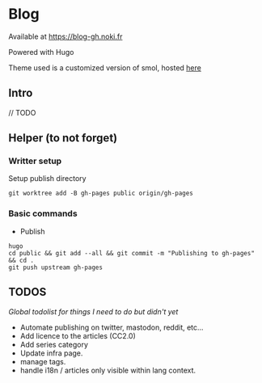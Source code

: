 



# Blog 

Available at https://blog-gh.noki.fr

Powered with Hugo

Theme used is a customized version of smol, hosted [here](https://github.com/NokiDev/blog_theme)

## Intro

// TODO

## Helper (to not forget)

### Writter setup 

Setup publish directory
```
git worktree add -B gh-pages public origin/gh-pages
```


### Basic commands

- Publish 
```
hugo
cd public && git add --all && git commit -m "Publishing to gh-pages" && cd .
git push upstream gh-pages
```


## TODOS

*Global todolist for things I need to do but didn't yet*

- Automate publishing on twitter, mastodon, reddit, etc...
- Add licence to the articles (CC2.0)
- Add series category
- Update infra page.
- manage tags.
- handle i18n / articles only visible within lang context. 

